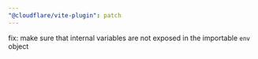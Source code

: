 ```yaml
---
"@cloudflare/vite-plugin": patch
---
```


fix: make sure that internal variables are not exposed in the importable `env` object
